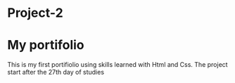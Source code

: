 # Project-2
<h1>My portifolio</h1>
<p> This is my first portifiolio using skills learned with Html and Css. The project start after the 27th day of studies</p>
